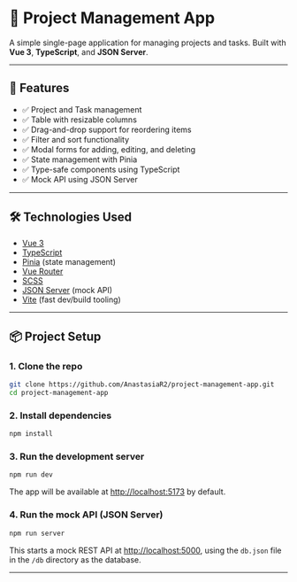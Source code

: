 # 📁 Project Management App

A simple single-page application for managing projects and tasks. Built with **Vue 3**, **TypeScript**, and **JSON Server**.

---

## 🚀 Features

- ✅ Project and Task management
- ✅ Table with resizable columns
- ✅ Drag-and-drop support for reordering items
- ✅ Filter and sort functionality
- ✅ Modal forms for adding, editing, and deleting
- ✅ State management with Pinia
- ✅ Type-safe components using TypeScript
- ✅ Mock API using JSON Server

---

## 🛠 Technologies Used

- [Vue 3](https://vuejs.org/)
- [TypeScript](https://www.typescriptlang.org/)
- [Pinia](https://pinia.vuejs.org/) (state management)
- [Vue Router](https://router.vuejs.org/)
- [SCSS](https://sass-lang.com/)
- [JSON Server](https://github.com/typicode/json-server) (mock API)
- [Vite](https://vitejs.dev/) (fast dev/build tooling)

---

## 📦 Project Setup

### 1. Clone the repo

```bash
git clone https://github.com/AnastasiaR2/project-management-app.git
cd project-management-app
```

### 2. Install dependencies

```bash
npm install
```

### 3. Run the development server

```bash
npm run dev
```

The app will be available at [http://localhost:5173](http://localhost:5173) by default.

### 4. Run the mock API (JSON Server)

```bash
npm run server
```

This starts a mock REST API at [http://localhost:5000](http://localhost:5000), using the `db.json` file in the `/db` directory as the database.

---
